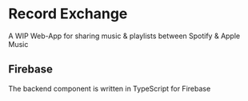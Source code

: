 # Record Exchange
A WIP Web-App for sharing music & playlists between Spotify & Apple Music

## Firebase
The backend component is written in TypeScript for Firebase


